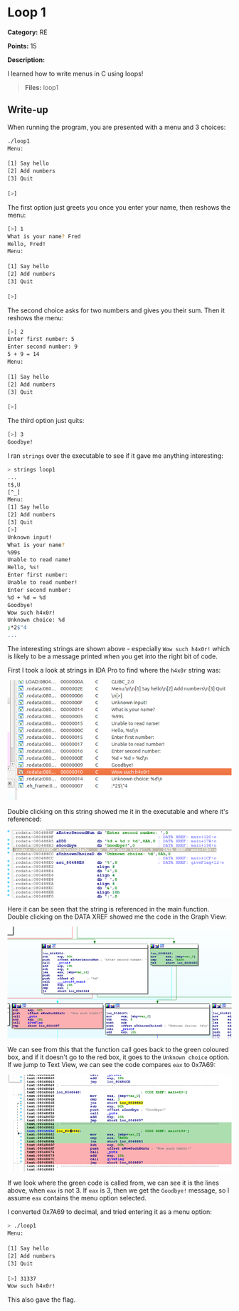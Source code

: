 # Loop 1
**Category:** RE

**Points:** 15

**Description:**

I learned how to write menus in C using loops!

> **Files:** loop1

## Write-up
When running the program, you are presented with a menu and 3 choices:
```bash
./loop1 
Menu:

[1] Say hello
[2] Add numbers
[3] Quit

[>] 
```

The first option just greets you once you enter your name, then reshows the menu:
```bash
[>] 1
What is your name? Fred
Hello, Fred!
Menu:

[1] Say hello
[2] Add numbers
[3] Quit

[>] 
```

The second choice asks for two numbers and gives you their sum. Then it reshows the menu:
```bash
[>] 2
Enter first number: 5
Enter second number: 9
5 + 9 = 14
Menu:

[1] Say hello
[2] Add numbers
[3] Quit

[>] 
```

The third option just quits:
```bash
[>] 3
Goodbye!
```

I ran `strings` over the executable to see if it gave me anything interesting:
```bash
> strings loop1
...
t$,U
[^_]
Menu:
[1] Say hello
[2] Add numbers
[3] Quit
[>] 
Unknown input!
What is your name? 
%99s
Unable to read name!
Hello, %s!
Enter first number: 
Unable to read number!
Enter second number: 
%d + %d = %d
Goodbye!
Wow such h4x0r!
Unknown choice: %d
;*2$"4
...
```

The interesting strings are shown above - especially `Wow such h4x0r!` which is likely to be a message printed when you get into the right bit of code.

First I took a look at strings in IDA Pro to find where the `h4x0r` string was:

![Strings output](strings1.png)

Double clicking on this string showed me it in the executable and where it's referenced:

![Data output](data1.png)

Here it can be seen that the string is referenced in the main function. Double clicking on the DATA XREF showed me the code in the Graph View:

![Graph View](graph1.png)

We can see from this that the function call goes back to the green coloured box, and if it doesn't go to the red box, it goes to the `Unknown choice` option. If we jump to Text View, we can see the code compares `eax` to 0x7A69:

![Code output](code1.png)

If we look where the green code is called from, we can see it is the lines above, when `eax` is not 3. If `eax` is 3, then we get the `Goodbye!` message, so I assume `eax` contains the menu option selected.

I converted 0x7A69 to decimal, and tried entering it as a menu option:
```bash
> ./loop1 
Menu:

[1] Say hello
[2] Add numbers
[3] Quit

[>] 31337
Wow such h4x0r!
```
This also gave the flag.


